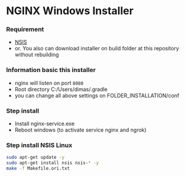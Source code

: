 # NGINX Windows Installer

### Requirement
- [NSIS](https://nsis.sourceforge.io/Download)
- or. You also can download installer on build folder at this repository without rebuilding

### Information basic this installer
- nginx will listen on port `8080`
- Root directory C:/Users/dimas/.gradle
- you can change all above settings on FOLDER_INSTALLATION/conf

### Step install
- Install nginx-service.exe
- Reboot windows (to activate service nginx and ngrok)

### Step install NSIS Linux
```bash
sudo apt-get update -y
sudo apt-get install nsis nsis-* -y
make -f Makefile.ori.txt
```